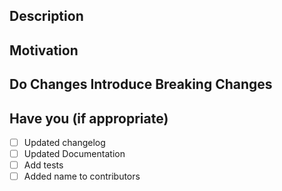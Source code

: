 ## Description
<!-- What does this PR do? What changes have you made? -->

## Motivation
<!-- Why did you write this PR? Why this approach? -->

## Do Changes Introduce Breaking Changes

## Have you (if appropriate)
- [ ] Updated changelog
- [ ] Updated Documentation
- [ ] Add tests
- [ ] Added name to contributors
